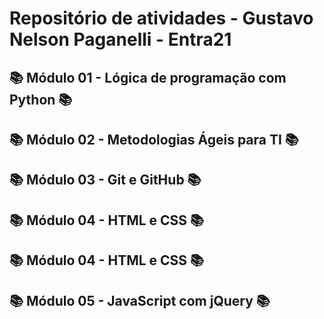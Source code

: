 # Repositório de atividades - Gustavo Nelson Paganelli  - Entra21

## 📚 Módulo 01 - Lógica de programação com Python 📚

## 📚 Módulo 02 - Metodologias Ágeis para TI 📚

## 📚 Módulo 03 - Git e GitHub 📚

## 📚 Módulo 04 - HTML e CSS 📚

## 📚 Módulo 04 - HTML e CSS 📚

## 📚 Módulo 05 - JavaScript com jQuery 📚
